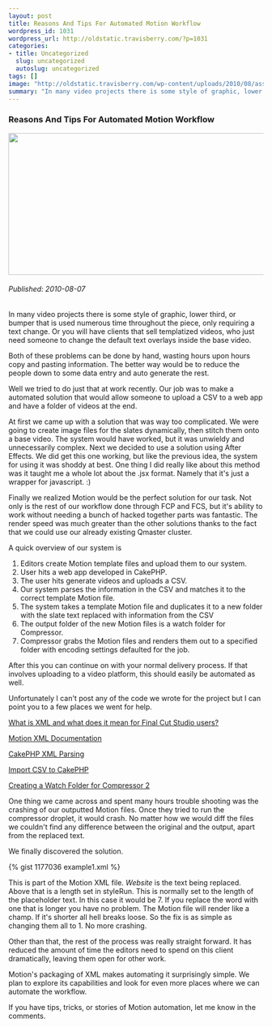 ```yaml
--- 
layout: post
title: Reasons And Tips For Automated Motion Workflow
wordpress_id: 1031
wordpress_url: http://oldstatic.travisberry.com/?p=1031
categories: 
- title: Uncategorized
  slug: uncategorized
  autoslug: uncategorized
tags: []
image: "http://oldstatic.travisberry.com/wp-content/uploads/2010/08/assembly_line.jpg"
summary: "In many video projects there is some style of graphic, lower third, or bumper that is used numerous time throughout the piece, only requiring a text change."
---
```

<article class="post clearfix">
  <h3>Reasons And Tips For Automated Motion Workflow</h3>
  <a href="http://www.flickr.com/photos/whsimages/998243013/" class="postImageLink"><img src="http://oldstatic.travisberry.com/wp-content/uploads/2010/08/assembly_line.jpg" alt="" class="thumbnail alignleft" width=640 height=280 /></a>
  <h6>Published: 2010-08-07</h6>

In many video projects there is some style of graphic, lower third, or bumper that is used numerous time throughout the piece, only requiring a text change. Or you will have clients that sell templatized videos, who just need someone to change the default text overlays inside the base video.

Both of these problems can be done by hand, wasting hours upon hours copy and pasting information. The better way would be to reduce the people down to some data entry and auto generate the rest.

Well we tried to do just that at work recently. Our job was to make a automated solution that would allow someone to upload a CSV to a web app and have a folder of videos at the end.

At first we came up with a solution that was way too complicated. We were going to create image files for the slates dynamically, then stitch them onto a base video. The system would have worked, but it was unwieldy and unnecessarily complex. Next we decided to use a solution using After Effects. We did get this one working, but like the previous idea, the system for using it was shoddy at best. One thing I did really like about this method was it taught me a whole lot about the .jsx format. Namely that it's just a wrapper for javascript. :)

Finally we realized Motion would be the perfect solution for our task. Not only is the rest of our workflow done through FCP and FCS, but it's ability to work without needing a bunch of hacked together parts was fantastic. The render speed was much greater than the other solutions thanks to the fact that we could use our already existing Qmaster cluster.

A quick overview of our system is

1.  Editors create Motion template files and upload them to our system.
2.  User hits a web app developed in CakePHP.
3.  The user hits generate videos and uploads a CSV.
4.  Our system parses the information in the CSV and matches it to the correct template Motion file.
5.  The system takes a template Motion file and duplicates it to a new folder with the slate text replaced with information from the CSV
6.  The output folder of the new Motion files is a watch folder for Compressor.
7.  Compressor grabs the Motion files and renders them out to a specified folder with encoding settings defaulted for the job.

After this you can continue on with your normal delivery process. If that involves uploading to a video platform, this should easily be automated as well.

Unfortunately I can't post any of the code we wrote for the project but I can point you to a few places we went for help.

[What is XML and what does it mean for Final Cut Studio users? ](http://www.kenstone.net/fcp_homepage/xml_hodgetts.html) 

[Motion XML Documentation](http://developer.apple.com/mac/library/documentation/AppleApplications/Conceptual/motion_XML_guide/About/About.html)

[CakePHP XML Parsing](http://book.cakephp.org/view/624/Xml-parsing)

[Import CSV to CakePHP](http://mrphp.com.au/code/importing-data-csv-cakephp)

[Creating a Watch Folder for Compressor 2](http://www.macworld.com/article/54083/2006/11/compressor_watch_folder_tip.html)

One thing we came across and spent many hours trouble shooting was the crashing of our outputted Motion files. Once they tried to run the compressor droplet, it would crash. No matter how we would diff the files we couldn't find any difference between the original and the output, apart from the replaced text.

We finally discovered the solution.

{% gist 1177036 example1.xml %}

This is part of the Motion XML file. _Website_ is the text being replaced. Above that is a length set in styleRun. This is normally set to the length of the placeholder text. In this case it would be 7. If you replace the word with one that is longer you have no problem. The Motion file will render like a champ. If it's shorter all hell breaks loose. So the fix is as simple as changing them all to 1. No more crashing.

Other than that, the rest of the process was really straight forward. It has reduced the amount of time the editors need to spend on this client dramatically, leaving them open for other work.

Motion's packaging of XML makes automating it surprisingly simple. We plan to explore its capabilities and look for even more places where we can automate the workflow.

If you have tips, tricks, or stories of Motion automation, let me know in the comments.
</article>